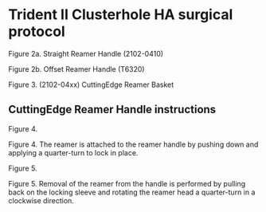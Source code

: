 

# Trident II Clusterhole HA surgical protocol

Figure 2a. Straight Reamer Handle (2102-0410)

Figure 2b. Offset Reamer Handle (T6320)

Figure 3. (2102-04xx) CuttingEdge Reamer Basket

## CuttingEdge Reamer Handle instructions

Figure 4.

Figure 4.
The reamer is attached to the reamer handle by pushing down and applying a quarter-turn to lock in place.

Figure 5.

Figure 5.
Removal of the reamer from the handle is performed by pulling back on the locking sleeve and rotating the reamer head a quarter-turn in a clockwise direction.